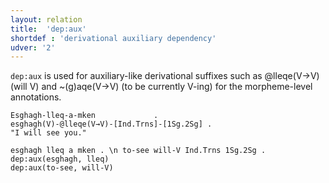 ```yaml
---
layout: relation
title:  'dep:aux'
shortdef : 'derivational auxiliary dependency'
udver: '2'
---
```


`dep:aux` is used for auxiliary-like derivational suffixes such as @lleqe(V→V) (will V) and ~(g)aqe(V→V) (to be currently V-ing) for the morpheme-level annotations.

```
Esghagh-lleq-a-mken				.
esghagh(V)-@lleqe(V→V)-[Ind.Trns]-[1Sg.2Sg]	.
"I will see you."
```

~~~ sdparse
esghagh lleq a mken . \n to-see will-V Ind.Trns 1Sg.2Sg .
dep:aux(esghagh, lleq)
dep:aux(to-see, will-V)
~~~
<!-- Interlanguage links updated Ne 5. května 2024, 18:21:04 CEST -->
